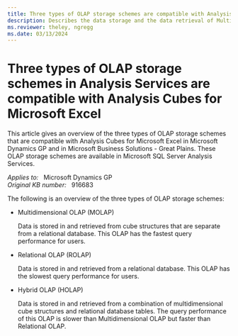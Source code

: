 ```yaml
---
title: Three types of OLAP storage schemes are compatible with Analysis Cubes for Microsoft Excel
description: Describes the data storage and the data retrieval of Multidimensional OLAP (MOLAP), Relational OLAP (ROLAP), and Hybrid OLAP (HOLAP). Compares the speed of the query performances.
ms.reviewer: theley, ngregg
ms.date: 03/13/2024
---
```

# Three types of OLAP storage schemes in Analysis Services are compatible with Analysis Cubes for Microsoft Excel

This article gives an overview of the three types of OLAP storage schemes that are compatible with Analysis Cubes for Microsoft Excel in Microsoft Dynamics GP and in Microsoft Business Solutions - Great Plains. These OLAP storage schemes are available in Microsoft SQL Server Analysis Services.

_Applies to:_ &nbsp; Microsoft Dynamics GP  
_Original KB number:_ &nbsp; 916683

The following is an overview of the three types of OLAP storage schemes:

- Multidimensional OLAP (MOLAP)

  Data is stored in and retrieved from cube structures that are separate from a relational database. This OLAP has the fastest query performance for users.
- Relational OLAP (ROLAP)

  Data is stored in and retrieved from a relational database. This OLAP has the slowest query performance for users.

- Hybrid OLAP (HOLAP)

  Data is stored in and retrieved from a combination of multidimensional cube structures and relational database tables. The query performance of this OLAP is slower than Multidimensional OLAP but faster than Relational OLAP.
